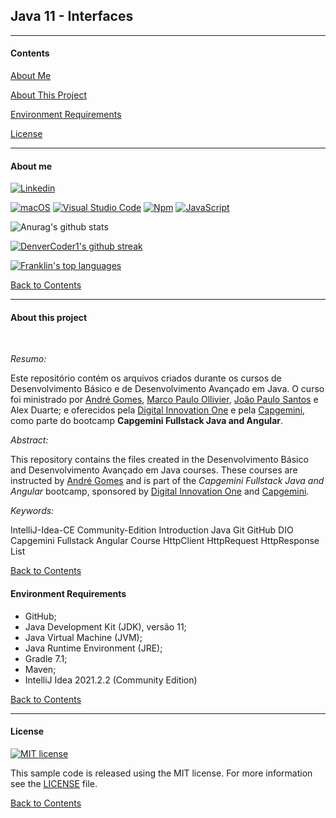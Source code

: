 ## Java 11 - Interfaces

---

#### Contents

[About Me](#about-me)

[About This Project](#about-this-project)

[Environment Requirements](#environment-requirements)

[License](#license)


---
#### **About me**

[![Linkedin](https://i.stack.imgur.com/gVE0j.png)](https://www.linkedin.com/in/franklin-c-siqueira)


[![macOS](https://svgshare.com/i/ZjP.svg)](https://svgshare.com/i/ZjP.svg) [![Visual Studio Code](https://img.shields.io/badge/--007ACC?logo=visual%20studio%20code&logoColor=ffffff)](https://code.visualstudio.com/)  [![Npm](https://badgen.net/badge/icon/npm?icon=npm&label)](https://npmjs.com/)
[![JavaScript](https://img.shields.io/badge/--F7DF1E?logo=javascript&logoColor=000)](https://www.javascript.com/)

![Anurag's github stats](https://github-readme-stats.vercel.app/api?username=Franklin-Siqueira&theme=blue-green)

[![DenverCoder1's github streak](https://github-readme-streak-stats.herokuapp.com/?user=Franklin-Siqueira&theme=blue-green)](https://github.com/DenverCoder1/github-readme-streak-stats)

[![Franklin's top languages](https://github-readme-stats.vercel.app/api/top-langs/?username=Franklin-Siqueira&theme=blue-green)](https://github.com/anuraghazra/github-readme-stats)

[Back to Contents](#contents)

---

#### **About this project**
<br/>

*_Resumo:_*

Este repositório contém os arquivos criados durante os cursos de Desenvolvimento Básico e de Desenvolvimento Avançado em Java. O curso foi ministrado por [André Gomes](https://github.com/andrelugomes/digital-innovation-one), [Marco Paulo Ollivier](https://github.com/marcopollivier/class-java-basico/), [João Paulo Santos](https://github.com/jpbaterabsb/java-avancado) e Alex Duarte; e oferecidos pela [Digital Innovation One](https://digitalinnovation.one/sign-in) e pela [Capgemini](https://www.capgemini.com/), como parte do bootcamp **Capgemini Fullstack Java and Angular**.

*_Abstract:_*

This repository contains the files created in the Desenvolvimento Básico and Desenvolvimento Avançado em Java courses. These courses are instructed by [André Gomes](https://github.com/andrelugomes/digital-innovation-one) and is part of the *_Capgemini Fullstack Java and Angular_* bootcamp, sponsored by [Digital Innovation One](https://digitalinnovation.one/sign-in) and [Capgemini](https://www.capgemini.com/).

*_Keywords:_*

IntelliJ-Idea-CE Community-Edition Introduction Java Git GitHub DIO Capgemini Fullstack Angular Course HttpClient HttpRequest HttpResponse List

[Back to Contents](#contents)

#### Environment Requirements

- GitHub;
- Java Development Kit (JDK), versão 11;
- Java Virtual Machine (JVM);
- Java Runtime Environment (JRE);
- Gradle 7.1;
- Maven;
- IntelliJ Idea 2021.2.2 (Community Edition)

[Back to Contents](#contents)

---
#### **License**

[![MIT license](https://img.shields.io/badge/License-MIT-blue.svg)](https://github.com/Franklin-Siqueira/dio-exercise-three/blob/main/LICENSE.md)


This sample code is released using the MIT license. For more information see the [LICENSE](https://github.com/Franklin-Siqueira/dio-exercise-three/blob/main/LICENSE.md) file.

[Back to Contents](#contents)